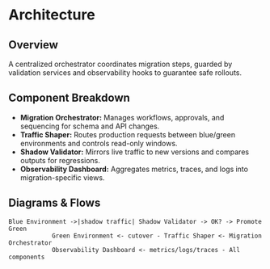 # Architecture

## Overview
A centralized orchestrator coordinates migration steps, guarded by validation services and observability hooks to guarantee safe rollouts.

## Component Breakdown
- **Migration Orchestrator:** Manages workflows, approvals, and sequencing for schema and API changes.
- **Traffic Shaper:** Routes production requests between blue/green environments and controls read-only windows.
- **Shadow Validator:** Mirrors live traffic to new versions and compares outputs for regressions.
- **Observability Dashboard:** Aggregates metrics, traces, and logs into migration-specific views.

## Diagrams & Flows
```text
Blue Environment ->|shadow traffic| Shadow Validator -> OK? -> Promote Green
            Green Environment <- cutover - Traffic Shaper <- Migration Orchestrator
            Observability Dashboard <- metrics/logs/traces - All components
```
